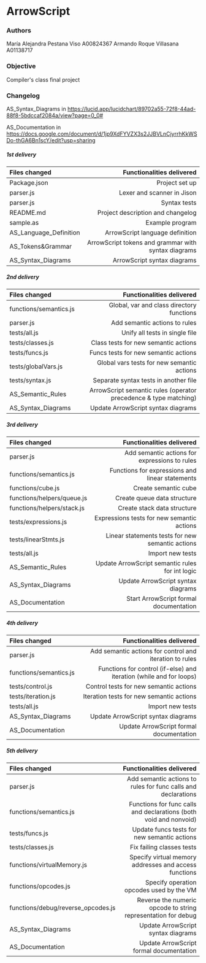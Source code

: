 # ArrowScript

### Authors

María Alejandra Pestana Viso A00824367
Armando Roque Villasana A01138717

### Objective

Compiler's class final project

### Changelog

AS_Syntax_Diagrams in https://lucid.app/lucidchart/89702a55-72f8-44ad-88f8-5bdccaf2084a/view?page=0_0#

AS_Documentation in https://docs.google.com/document/d/1jp9XdFYVZX3s2JJBVLnCjyrrhKkWSDo-thGA6Bn1scY/edit?usp=sharing

##### 1st delivery

| Files changed          |                           Functionalities delivered |
| :--------------------- | --------------------------------------------------: |
| Package.json           |                                      Project set up |
| parser.js              |                          Lexer and scanner in Jison |
| parser.js              |                                        Syntax tests |
| README.md              |                   Project description and changelog |
| sample.as              |                                     Example program |
| AS_Language_Definition |                     ArrowScript language definition |
| AS_Tokens&Grammar      | ArrowScript tokens and grammar with syntax diagrams |
| AS_Syntax_Diagrams     |                         ArrowScript syntax diagrams |

##### 2nd delivery

| Files changed          |                                        Functionalities delivered |
| :--------------------- | ---------------------------------------------------------------: |
| functions/semantics.js |                        Global, var and class directory functions |
| parser.js              |                                    Add semantic actions to rules |
| tests/all.js           |                                   Unify all tests in single file |
| tests/classes.js       |                             Class tests for new semantic actions |
| tests/funcs.js         |                             Funcs tests for new semantic actions |
| tests/globalVars.js    |                       Global vars tests for new semantic actions |
| tests/syntax.js        |                            Separate syntax tests in another file |
| AS_Semantic_Rules      | ArrowScript semantic rules (operator precedence & type matching) |
| AS_Syntax_Diagrams     |                               Update ArrowScript syntax diagrams |

##### 3rd delivery

| Files changed              |                        Functionalities delivered |
| :------------------------- | -----------------------------------------------: |
| parser.js                  |    Add semantic actions for expressions to rules |
| functions/semantics.js     |  Functions for expressions and linear statements |
| functions/cube.js          |                             Create semantic cube |
| functions/helpers/queue.js |                      Create queue data structure |
| functions/helpers/stack.js |                      Create stack data structure |
| tests/expressions.js       |       Expressions tests for new semantic actions |
| tests/linearStmts.js       | Linear statements tests for new semantic actions |
| tests/all.js               |                                 Import new tests |
| AS_Semantic_Rules          |  Update ArrowScript semantic rules for int logic |
| AS_Syntax_Diagrams         |               Update ArrowScript syntax diagrams |
| AS_Documentation           |           Start ArrowScript formal documentation |

##### 4th delivery

| Files changed          |                                           Functionalities delivered |
| :--------------------- | ------------------------------------------------------------------: |
| parser.js              |             Add semantic actions for control and iteration to rules |
| functions/semantics.js | Functions for control (if-else) and iteration (while and for loops) |
| tests/control.js       |                              Control tests for new semantic actions |
| tests/iteration.js     |                            Iteration tests for new semantic actions |
| tests/all.js           |                                                    Import new tests |
| AS_Syntax_Diagrams     |                                  Update ArrowScript syntax diagrams |
| AS_Documentation       |                             Update ArrowScript formal documentation |

##### 5th delivery

| Files changed                      |                                         Functionalities delivered |
| :--------------------------------- | ----------------------------------------------------------------: |
| parser.js                          |     Add semantic actions to rules for func calls and declarations |
| functions/semantics.js             | Functions for func calls and declarations (both void and nonvoid) |
| tests/funcs.js                     |                       Update funcs tests for new semantic actions |
| tests/classes.js                   |                                         Fix failing classes tests |
| functions/virtualMemory.js         |             Specify virtual memory addresses and access functions |
| functions/opcodes.js               |                          Specify operation opcodes used by the VM |
| functions/debug/reverse_opcodes.js |     Reverse the numeric opcode to string representation for debug |
| AS_Syntax_Diagrams                 |                                Update ArrowScript syntax diagrams |
| AS_Documentation                   |                           Update ArrowScript formal documentation |
